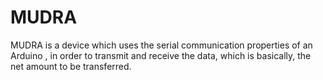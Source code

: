 # MUDRA
MUDRA is a device which uses the serial communication properties of an Arduino , in order to transmit and receive the data, which is basically, the net amount to be transferred.
